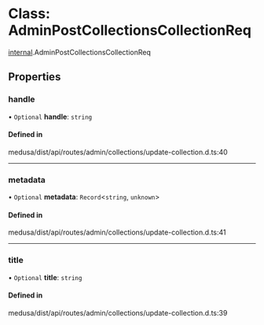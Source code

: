 # Class: AdminPostCollectionsCollectionReq

[internal](../modules/internal-3.md).AdminPostCollectionsCollectionReq

## Properties

### handle

• `Optional` **handle**: `string`

#### Defined in

medusa/dist/api/routes/admin/collections/update-collection.d.ts:40

___

### metadata

• `Optional` **metadata**: `Record`<`string`, `unknown`\>

#### Defined in

medusa/dist/api/routes/admin/collections/update-collection.d.ts:41

___

### title

• `Optional` **title**: `string`

#### Defined in

medusa/dist/api/routes/admin/collections/update-collection.d.ts:39
